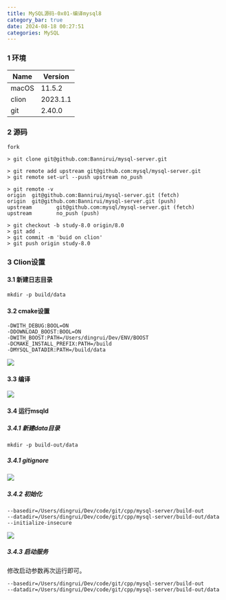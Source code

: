 ```yaml
---
title: MySQL源码-0x01-编译mysql8
category_bar: true
date: 2024-08-18 00:27:51
categories: MySQL
---
```


### 1 环境

| Name  | Version  |
| ----- | -------- |
| macOS | 11.5.2   |
| clion | 2023.1.1 |
| git   | 2.40.0   |

### 2 源码

```shell
fork

> git clone git@github.com:Bannirui/mysql-server.git

> git remote add upstream git@github.com:mysql/mysql-server.git
> git remote set-url --push upstream no_push

> git remote -v
origin  git@github.com:Bannirui/mysql-server.git (fetch)
origin  git@github.com:Bannirui/mysql-server.git (push)
upstream        git@github.com:mysql/mysql-server.git (fetch)
upstream        no_push (push)

> git checkout -b study-8.0 origin/8.0
> git add .
> git commit -m 'buid on clion'
> git push origin study-8.0
```

### 3 Clion设置

#### 3.1 新建日志目录

```shell
mkdir -p build/data
```

#### 3.2 cmake设置

```shell
-DWITH_DEBUG:BOOL=ON
-DDOWNLOAD_BOOST:BOOL=ON
-DWITH_BOOST:PATH=/Users/dingrui/Dev/ENV/BOOST
-DCMAKE_INSTALL_PREFIX:PATH=/build
-DMYSQL_DATADIR:PATH=/build/data
```

![](./MySQL源码-0x01-编译mysql8/image-20230426185421743.png)

#### 3.3 编译

![](./MySQL源码-0x01-编译mysql8/image-20230426172509886.png)

#### 3.4 运行msqld

##### 3.4.1 新建data目录

```shell
mkdir -p build-out/data
```

##### 3.4.1 gitignore

![](./MySQL源码-0x01-编译mysql8/image-20230426190400219.png)

##### 3.4.2 初始化

```shell
--basedir=/Users/dingrui/Dev/code/git/cpp/mysql-server/build-out
--datadir=/Users/dingrui/Dev/code/git/cpp/mysql-server/build-out/data
--initialize-insecure
```

![](./MySQL源码-0x01-编译mysql8/image-20230426190013421.png)

##### 3.4.3 启动服务

修改启动参数再次运行即可。

```shell
--basedir=/Users/dingrui/Dev/code/git/cpp/mysql-server/build-out
--datadir=/Users/dingrui/Dev/code/git/cpp/mysql-server/build-out/data
```